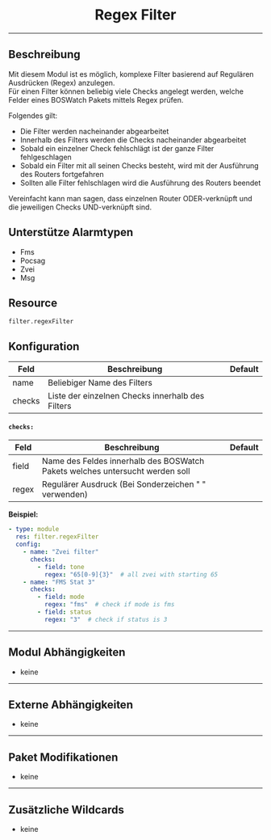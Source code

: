 # <center>Regex Filter</center> 
---

## Beschreibung
Mit diesem Modul ist es möglich, komplexe Filter basierend auf Regulären Ausdrücken (Regex) anzulegen.  
Für einen Filter können beliebig viele Checks angelegt werden, welche Felder eines BOSWatch Pakets mittels Regex prüfen.

Folgendes gilt:

- Die Filter werden nacheinander abgearbeitet
- Innerhalb des Filters werden die Checks nacheinander abgearbeitet
- Sobald ein einzelner Check fehlschlägt ist der ganze Filter fehlgeschlagen
- Sobald ein Filter mit all seinen Checks besteht, wird mit der Ausführung des Routers fortgefahren
- Sollten alle Filter fehlschlagen wird die Ausführung des Routers beendet

Vereinfacht kann man sagen, dass einzelnen Router ODER-verknüpft und die jeweiligen Checks UND-verknüpft sind.

## Unterstütze Alarmtypen
- Fms
- Pocsag
- Zvei
- Msg

## Resource
`filter.regexFilter`

## Konfiguration
|Feld|Beschreibung|Default|
|----|------------|-------|
|name|Beliebiger Name des Filters||
|checks|Liste der einzelnen Checks innerhalb des Filters||

#### `checks:`
|Feld|Beschreibung|Default|
|----|------------|-------|
|field|Name des Feldes innerhalb des BOSWatch Pakets welches untersucht werden soll||
|regex|Regulärer Ausdruck (Bei Sonderzeichen " " verwenden)||

**Beispiel:**
```yaml
- type: module
  res: filter.regexFilter
  config:
    - name: "Zvei filter"
      checks:
        - field: tone
          regex: "65[0-9]{3}"  # all zvei with starting 65
    - name: "FMS Stat 3"
      checks:
        - field: mode
          regex: "fms"  # check if mode is fms
        - field: status
          regex: "3"  # check if status is 3
```

---
## Modul Abhängigkeiten
- keine

---
## Externe Abhängigkeiten
- keine

---
## Paket Modifikationen
- keine

---
## Zusätzliche Wildcards
- keine